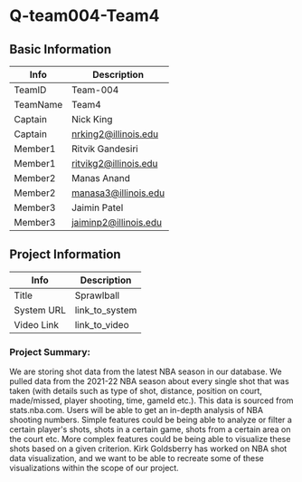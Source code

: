 # Q-team004-Team4

## Basic Information

|   Info      |        Description     |
| ----------- | ---------------------- |
| TeamID      |        Team-004        |
| TeamName    |         Team4          |
| Captain     |       Nick King        |
| Captain     |  nrking2@illinois.edu  |
| Member1     |     Ritvik Gandesiri   |
| Member1     | ritvikg2@illinois.edu  |
| Member2     |       Manas Anand      |
| Member2     | manasa3@illinois.edu   |
| Member3     |         Jaimin Patel   |
| Member3     |  jaiminp2@illinois.edu |

## Project Information

|   Info      |        Description     |
| ----------- | ---------------------- |
|  Title      |        Sprawlball      |
| System URL  |      link_to_system    |
| Video Link  |      link_to_video     |

### Project Summary:

We are storing shot data from the latest NBA season in our database. We pulled data from the 2021-22 NBA season about every single shot that was taken (with details such as type of shot, distance, position on court, made/missed, player shooting, time, gameId etc.). This data is sourced from stats.nba.com. Users will be able to get an in-depth analysis of NBA shooting numbers. Simple features could be being able to analyze or filter a certain player's shots, shots in a certain game, shots from a certain area on the court etc. More complex features could be being able to visualize these shots based on a given criterion. Kirk Goldsberry has worked on NBA shot data visualization, and we want to be able to recreate some of these visualizations within the scope of our project.
